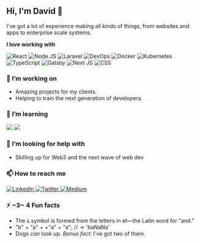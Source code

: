 ## Hi, I'm David 👋

I've got a lot of experience making all kinds of things, from websites and apps to enterprise scale systems. 

**I love working with**

<div display="flex">
  <img src="https://img.shields.io/badge/react-%2320232a.svg?style=for-the-badge&logo=react&logoColor=%2361DAFB" alt="React"/>
   <img src="https://img.shields.io/badge/nodejs-%2368A063.svg?style=for-the-badge&logo=Node.js&logoColor=white" alt="Node.JS"/>
   <img src="https://img.shields.io/badge/laravel-red.svg?style=for-the-badge&logo=Laravel&logoColor=white" alt="Laravel"/>
   <img src="https://img.shields.io/badge/devops-black.svg?style=for-the-badge" alt="DevOps"/>
      <img src="https://img.shields.io/badge/Docker-%230db7ed.svg?style=for-the-badge&logo=docker&logoColor=white" alt="Docker"/>
       <img src="https://img.shields.io/badge/Kubernetes-%233970e4.svg?style=for-the-badge&logo=kubernetes&logoColor=white" alt="Kubernetes"/>
  <img src="https://img.shields.io/badge/typescript-%23007ACC.svg?style=for-the-badge&logo=typescript&logoColor=white" alt="TypeScript"/>
  <img src="https://img.shields.io/badge/Gatsby-%23663399.svg?style=for-the-badge&logo=gatsby&logoColor=white" alt="Gatsby"/>
  <img src="https://img.shields.io/badge/Next-black?style=for-the-badge&logo=next.js&logoColor=white" alt="Next JS"/>
  <img src="https://img.shields.io/badge/css3-%231572B6.svg?style=for-the-badge&logo=css3&logoColor=white" alt="CSS"/>
</div>

### 🔭 I’m working on

- Amazing projects for my clients.
- Helping to train the next generation of developers.

### 🌱 I’m learning

<div display="flex">
<img src="https://img.shields.io/badge/Golang-aqua.svg?style=for-the-badge&logo=Go&logoColor=white"/>
<img src="https://img.shields.io/badge/rust-black.svg?style=for-the-badge&logo=Rust&logoColor=white" />
</div>

### 🤔 I’m looking for help with

- Skilling up for Web3 and the next wave of web dev

### 📫 How to reach me

<div display="flex">
  <a href="https://www.linkedin.com/in/dyatesupnorth/">
    <img src="https://img.shields.io/badge/linkedin-%230077B5.svg?style=for-the-badge&logo=linkedin&logoColor=white" alt="LinkedIn"/>
  </a>
  <a href="https://twitter.com/daveyates_">
    <img src="https://img.shields.io/badge/daveyates_-%231DA1F2.svg?style=for-the-badge&logo=Twitter&logoColor=white" alt="Twitter"/>
  </a>
  <a href="https://medium.com/@davidyates">
    <img src="https://img.shields.io/badge/Medium-12100E?style=for-the-badge&logo=medium&logoColor=white" alt="Medium"/>
  </a>
</div>

### ⚡ ~3~ 4 Fun facts

- The  `&` symbol is formed from the letters in et—the Latin word for "and." 
- "b" + "a" + +"a" + "a"; // -> 'baNaNa'
- Dogs _can_ look up. _Bonus fact_: I've got two of them.
